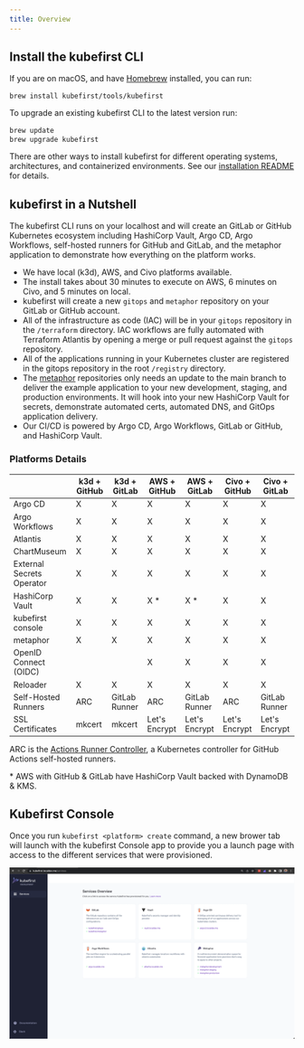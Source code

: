 ```yaml
---
title: Overview
---
```


## Install the kubefirst CLI

If you are on macOS, and have [Homebrew](https://brew.sh) installed, you can run:

```shell
brew install kubefirst/tools/kubefirst
```

To upgrade an existing kubefirst CLI to the latest version run:

```shell
brew update
brew upgrade kubefirst
```

There are other ways to install kubefirst for different operating systems, architectures, and containerized environments. See our [installation README](https://github.com/kubefirst/kubefirst/blob/main/build/README.md) for details.

## kubefirst in a Nutshell

The kubefirst CLI runs on your localhost and will create an GitLab or GitHub Kubernetes ecosystem including HashiCorp Vault, Argo CD, Argo Workflows, self-hosted runners for GitHub and GitLab, and the metaphor application to demonstrate how everything on the platform works.

- We have local (k3d), AWS, and Civo platforms available.
- The install takes about 30 minutes to execute on AWS, 6 minutes on Civo, and 5 minutes on local.
- kubefirst will create a new `gitops` and `metaphor` repository on your GitLab or GitHub account.
- All of the infrastructure as code (IAC) will be in your `gitops` repository in the `/terraform` directory. IAC workflows are fully automated with Terraform Atlantis by opening a merge or pull request against the `gitops` repository.
- All of the applications running in your Kubernetes cluster are registered in the gitops repository in the root `/registry` directory.
- The [metaphor](../explore/metaphor.md) repositories only needs an update to the main branch to deliver the example application to your new development, staging, and production environments. It will hook into your new HashiCorp Vault for secrets, demonstrate automated certs, automated DNS, and GitOps application delivery.
- Our CI/CD is powered by Argo CD, Argo Workflows, GitLab or GitHub, and HashiCorp Vault.

### Platforms Details

|                           | k3d + GitHub    | k3d + GitLab  | AWS + GitHub  | AWS + GitLab  | Civo + GitHub | Civo + GitLab |
|---------------------------|-----------------|---------------|---------------|---------------|---------------|---------------|
| Argo CD                   | X               | X             | X             | X             | X             | X             |
| Argo Workflows            | X               | X             | X             | X             | X             | X             |
| Atlantis                  | X               | X             | X             | X             | X             | X             |
| ChartMuseum               | X               | X             | X             | X             | X             | X             |
| External Secrets Operator | X               | X             | X             | X             | X             | X             |
| HashiCorp Vault           | X               | X             | X *           | X *           | X             | X             |
| kubefirst console         | X               | X             | X             | X             | X             | X             |
| metaphor                  | X               | X             | X             | X             | X             | X             |
| OpenID Connect (OIDC)     |                 |               | X             | X             | X             | X             |
| Reloader                  | X               | X             | X             | X             | X             | X             |
| Self-Hosted Runners       | ARC             | GitLab Runner | ARC           | GitLab Runner | ARC           | GitLab Runner |
| SSL Certificates          | mkcert          | mkcert        | Let's Encrypt | Let's Encrypt | Let's Encrypt | Let's Encrypt |

ARC is the [Actions Runner Controller](https://github.com/actions/actions-runner-controller), a Kubernetes controller for GitHub Actions self-hosted runners.

\* AWS with GitHub & GitLab have HashiCorp Vault backed with DynamoDB & KMS.

## Kubefirst Console

Once you run `kubefirst <platform> create` command, a new brower tab will launch with the kubefirst Console app to provide you a launch page with access to the different services that were provisioned.

![console ui](../img/kubefirst/github/console.png)
